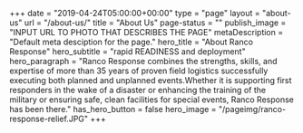 +++
date = "2019-04-24T05:00:00+00:00"
type = "page"
layout = "about-us"
url = "/about-us/"
title = "About Us"
page-status = ""
publish_image = "INPUT URL TO PHOTO THAT DESCRIBES THE PAGE"
metaDescription = "Default meta desciption for the page."
hero_title = "About Ranco Response"
hero_subtitle = "rapid READINESS and deployment"
hero_paragraph = "Ranco Response combines the strengths, skills, and expertise of more than 35 years of proven field logistics successfully executing both planned and unplanned events.Whether it is supporting first responders in the wake of a disaster or enhancing the training of the military or ensuring safe, clean facilities for special events, Ranco Response has been there."
has_hero_button = false
hero_image = "/pageimg/ranco-response-relief.JPG"
+++